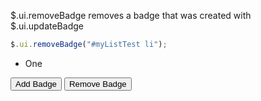 $.ui.removeBadge removes a badge that was created with $.ui.updateBadge

```js
$.ui.removeBadge("#myListTest li");
```


<ul id="myListTest" class="list">
    <li>One</li>
</ul>

<script>
function addBadge(){
    $.ui.updateBadge($("#myListTest li"),"4");
}

function removeBadge() {
    $.ui.removeBadge($("#myListTest li"));
}

</script>

<input type="button" value="Add Badge" onclick="addBadge()">

<input type="button" value="Remove Badge" onclick="removeBadge()">